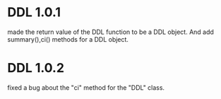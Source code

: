 # DDL 1.0.1
made the return value of the DDL function to be a DDL object. And add summary(),ci() methods for a DDL object. 

# DDL 1.0.2
fixed a bug about the "ci" method for the "DDL" class. 
